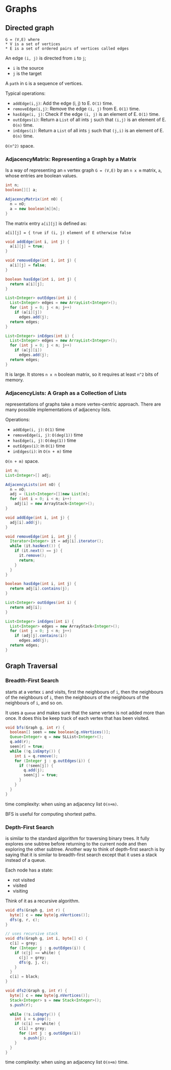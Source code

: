 # Graphs

## Directed graph

```plaintext
G = (V,E) where
* V is a set of vertices
* E is a set of ordered pairs of vertices called edges
```

An edge `(i, j)` is directed from `i` to `j`;

* `i` is the source
* `j` is the target

A `path` in `G` is a sequence of vertices.

Typical operations:

* `addEdge(i,j)`: Add the edge (i, j) to E. `O(1)` time.
* `removeEdge(i,j)`: Remove the edge `(i, j)` from E. `O(1)` time.
* `hasEdge(i, j)`: Check if the edge `(i, j)` is an element of E. `O(1)` time.
* `outEdges(i)`: Return a `List` of all ints `j` such that `(i,j)` is an element of E. `O(n)` time.
* `inEdges(i)`: Return a `List` of all ints `j` such that `(j,i)` is an element of E. `O(n)` time.

`O(n^2)` space.

### AdjacencyMatrix: Representing a Graph by a Matrix

Is a way of representing an `n` vertex graph `G = (V,E)`
by an `n x m` matrix, `a`, whose entries are boolean values.

```java
int n;
boolean[][] a;

AdjacencyMatrix(int nO) {
  n = nO;
  a = new boolean[n][n];
}
```

The matrix entry `a[i][j]` is defined as:

```plaintext
a[i][j] = { true if (i, j) element of E otherwise false
```

```java
void addEdge(int i, int j) {
  a[i][j] = true;
}

void removeEdge(int i, int j) {
  a[i][j] = false;
}

boolean hasEdge(int i, int j) {
  return a[i][j];
}

List<Integer> outEdges(int i) {
  List<Integer> edges = new ArrayList<Integer>();
  for (int j = 0; j < n; j++)
    if (a[i][j])
      edges.add(j);
  return edges;
}

List<Integer> inEdges(int i) {
  List<Integer> edges = new ArrayList<Integer>();
  for (int j = 0; j < n; j++)
    if (a[j][i])
      edges.add(j);
  return edges;
}
```

It is large. It stores `n x n` boolean matrix, so it requires
at least `n^2` bits of memory.

### AdjacencyLists: A Graph as a Collection of Lists

representations of graphs take a more vertex-centric approach.
There are many possible implementations of adjacency lists.

Operations:

* `addEdge(i, j)`: `O(1)` time
* `removeEdge(i, j)`: `O(deg(1))` time
* `hasEdge(i, j)`: `O(deg(1))` time
* `outEdges(i)`: in `O(1)` time
* `inEdges(i)`: in `O(n + m)` time

`O(n + m)` space.


```java
int n;
List<Integer>[] adj;

AdjacencyLists(int nO) {
  n = nO;
  adj = (List<Integer>[])new List[n];
  for (int i = 0; i < n; i++)
    adj[i] = new ArrayStack<Integer>();
}

void addEdge(int i, int j) {
  adj[i].add(j);
}

void removeEdge(int i, int j) {
  Iterator<Integer> it = adj[i].iterator();
  while (it.hasNext()) {
    if (it.next() == j) {
      it.remove();
      return;
    }
  }
}

boolean hasEdge(int i, int j) {
  return adj[i].contains(j);
}

List<Integer> outEdges(int i) {
  return adj[i];
}

List<Integer> inEdges(int i) {
  List<Integer> edges = new ArrayStack<Integer>();
  for (int j = 0; j < n; j++)
    if (adj[j].contains(i))
      edges.add(j);
  return edges;
}
```

## Graph Traversal

### Breadth-First Search

starts at a vertex `i` and visits, first the neighbours of `i`,
then the neighbours of the neighbours of `i`, then the
neighbours of the neighbours of the neighbours of `i`, and so on.

It uses a `queue` and makes sure that the same vertex is
not added more than once. It does this be keep track of each 
vertex that has been visited.

```java
void bfs(Graph g, int r) {
  boolean[] seen = new boolean[g.nVertices()];
  Queue<Integer> q = new SLList<Integer>();
  q.add(r);
  seen[r] = true;
  while (!q.isEmpty()) {
    int i = q.remove();
    for (Integer j : g.outEdges(i)) {
      if (!seen[j]) {
        q.add(j);
        seen[j] = true;
      }
    }
  }
}
```

time complexity: when using an adjacency list `O(n+m)`.

BFS is useful for computing shortest paths.

### Depth-First Search

is similar to the standard algorithm for traversing binary trees.
It fully explores one subtree before returning to the current
node and then exploring the other subtree. Another way to
think of depth-first search is by saying that it is similar
to breadth-first search except that it uses a stack instead
of a queue.

Each node has a state:

* not visited
* visited
* visiting

Think of it as a recursive algorithm.

```java
void dfs(Graph g, int r) {
  byte[] c = new byte[g.nVertices()];
  dfs(g, r, c);
}

// uses recursive stack
void dfs(Graph g, int i, byte[] c) {
  c[i] = grey;
  for (Integer j : g.outEdges(i)) {
    if (c[j] == white) {
      c[j] = grey;
      dfs(g, j, c);
    }
  }
  c[i] = black;
}

void dfs2(Graph g, int r) {
  byte[] c = new byte[g.nVertices()];
  Stack<Integer> s = new Stack<Integer>();
  s.push(r);

  while (!s.isEmpty()) {
    int i = s.pop();
    if (c[i] == white) {
      c[i] = grey;
      for (int j : g.outEdges(i))
        s.push(j);
    }
  }
}
```

time complexity: when using an adjacency list `O(n+m)` time.
